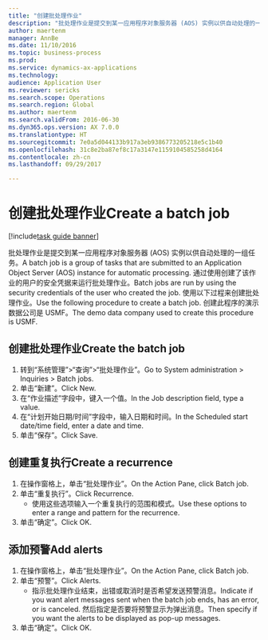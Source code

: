 ```yaml
--- 
title: "创建批处理作业"
description: "批处理作业是提交到某一应用程序对象服务器 (AOS) 实例以供自动处理的一组任务。"
author: maertenm
manager: AnnBe
ms.date: 11/10/2016
ms.topic: business-process
ms.prod: 
ms.service: dynamics-ax-applications
ms.technology: 
audience: Application User
ms.reviewer: sericks
ms.search.scope: Operations
ms.search.region: Global
ms.author: maertenm
ms.search.validFrom: 2016-06-30
ms.dyn365.ops.version: AX 7.0.0
ms.translationtype: HT
ms.sourcegitcommit: 7e0a5d044133b917a3eb9386773205218e5c1b40
ms.openlocfilehash: 31c8e2ba87ef8c17a3147e1159104585258d4164
ms.contentlocale: zh-cn
ms.lasthandoff: 09/29/2017

---
```

# <a name="create-a-batch-job"></a><span data-ttu-id="f2550-103">创建批处理作业</span><span class="sxs-lookup"><span data-stu-id="f2550-103">Create a batch job</span></span>

[!include[task guide banner](../../includes/task-guide-banner.md)]

<span data-ttu-id="f2550-104">批处理作业是提交到某一应用程序对象服务器 (AOS) 实例以供自动处理的一组任务。</span><span class="sxs-lookup"><span data-stu-id="f2550-104">A batch job is a group of tasks that are submitted to an Application Object Server (AOS) instance for automatic processing.</span></span> <span data-ttu-id="f2550-105">通过使用创建了该作业的用户的安全凭据来运行批处理作业。</span><span class="sxs-lookup"><span data-stu-id="f2550-105">Batch jobs are run by using the security credentials of the user who created the job.</span></span> <span data-ttu-id="f2550-106">使用以下过程来创建批处理作业。</span><span class="sxs-lookup"><span data-stu-id="f2550-106">Use the following procedure to create a batch job.</span></span> <span data-ttu-id="f2550-107">创建此程序的演示数据公司是 USMF。</span><span class="sxs-lookup"><span data-stu-id="f2550-107">The demo data company used to create this procedure is USMF.</span></span>


## <a name="create-the-batch-job"></a><span data-ttu-id="f2550-108">创建批处理作业</span><span class="sxs-lookup"><span data-stu-id="f2550-108">Create the batch job</span></span>
1. <span data-ttu-id="f2550-109">转到“系统管理”>“查询”>“批处理作业”。</span><span class="sxs-lookup"><span data-stu-id="f2550-109">Go to System administration > Inquiries > Batch jobs.</span></span>
2. <span data-ttu-id="f2550-110">单击“新建”。</span><span class="sxs-lookup"><span data-stu-id="f2550-110">Click New.</span></span>
3. <span data-ttu-id="f2550-111">在“作业描述”字段中，键入一个值。</span><span class="sxs-lookup"><span data-stu-id="f2550-111">In the Job description field, type a value.</span></span>
4. <span data-ttu-id="f2550-112">在“计划开始日期/时间”字段中，输入日期和时间。</span><span class="sxs-lookup"><span data-stu-id="f2550-112">In the Scheduled start date/time field, enter a date and time.</span></span>
5. <span data-ttu-id="f2550-113">单击“保存”。</span><span class="sxs-lookup"><span data-stu-id="f2550-113">Click Save.</span></span>

## <a name="create-a-recurrence"></a><span data-ttu-id="f2550-114">创建重复执行</span><span class="sxs-lookup"><span data-stu-id="f2550-114">Create a recurrence</span></span>
1. <span data-ttu-id="f2550-115">在操作窗格上，单击“批处理作业”。</span><span class="sxs-lookup"><span data-stu-id="f2550-115">On the Action Pane, click Batch job.</span></span>
2. <span data-ttu-id="f2550-116">单击“重复执行”。</span><span class="sxs-lookup"><span data-stu-id="f2550-116">Click Recurrence.</span></span>
    * <span data-ttu-id="f2550-117">使用这些选项输入一个重复执行的范围和模式。</span><span class="sxs-lookup"><span data-stu-id="f2550-117">Use these options to enter a range and pattern for the recurrence.</span></span>  
3. <span data-ttu-id="f2550-118">单击“确定”。</span><span class="sxs-lookup"><span data-stu-id="f2550-118">Click OK.</span></span>

## <a name="add-alerts"></a><span data-ttu-id="f2550-119">添加预警</span><span class="sxs-lookup"><span data-stu-id="f2550-119">Add alerts</span></span>
1. <span data-ttu-id="f2550-120">在操作窗格上，单击“批处理作业”。</span><span class="sxs-lookup"><span data-stu-id="f2550-120">On the Action Pane, click Batch job.</span></span>
2. <span data-ttu-id="f2550-121">单击“预警”。</span><span class="sxs-lookup"><span data-stu-id="f2550-121">Click Alerts.</span></span>
    * <span data-ttu-id="f2550-122">指示批处理作业结束，出错或取消时是否希望发送预警消息。</span><span class="sxs-lookup"><span data-stu-id="f2550-122">Indicate if you want alert messages sent when the batch job ends, has an error, or is canceled.</span></span> <span data-ttu-id="f2550-123">然后指定是否要将预警显示为弹出消息。</span><span class="sxs-lookup"><span data-stu-id="f2550-123">Then specify if you want the alerts to be displayed as pop-up messages.</span></span>   
3. <span data-ttu-id="f2550-124">单击“确定”。</span><span class="sxs-lookup"><span data-stu-id="f2550-124">Click OK.</span></span>


